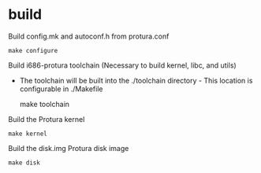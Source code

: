 

build
=====

Build config.mk and autoconf.h from protura.conf

    make configure

Build i686-protura toolchain (Necessary to build kernel, libc, and utils)
- The toolchain will be built into the ./toolchain directory - This location is
  configurable in ./Makefile

    make toolchain

Build the Protura kernel

    make kernel

Build the disk.img Protura disk image

    make disk

